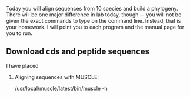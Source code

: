 Today you will align sequences from 10 species and build a phylogeny. There will be one major difference in lab today, though -- you will not be given the exact commands to type on the command line. Instead, that is your homework. I will point you to each program and the manual page for you to run.

## Download cds and peptide sequences
I have placed 

1) Aligning sequences with MUSCLE:

    /usr/local/muscle/latest/bin/muscle -h
